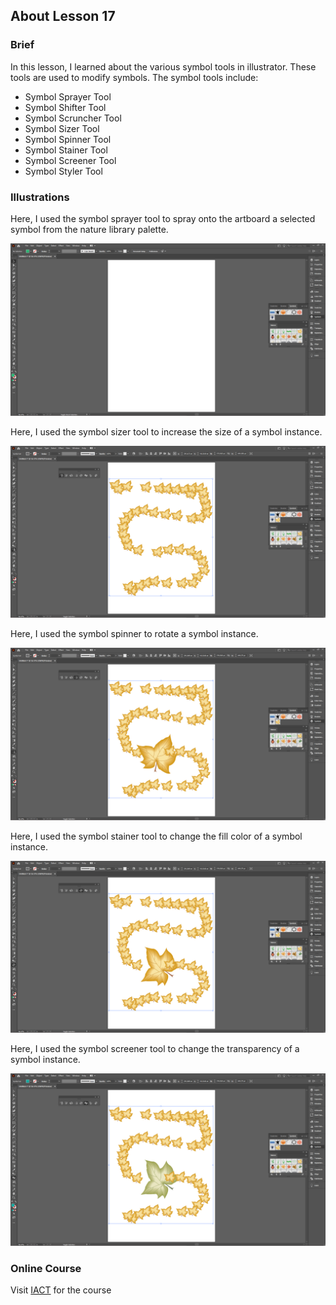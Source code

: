 ## About Lesson 17

### Brief
In this lesson, I learned about the various symbol tools in illustrator. These tools are used to modify symbols. The symbol tools include:
- Symbol Sprayer Tool
- Symbol Shifter Tool
- Symbol Scruncher Tool
- Symbol Sizer Tool
- Symbol Spinner Tool
- Symbol Stainer Tool
- Symbol Screener Tool
- Symbol Styler Tool

### Illustrations

Here, I used the symbol sprayer tool to spray onto the artboard a selected symbol from the nature library palette.

![Illustration Example](../assets/images/lesson-17/illustration-01.gif)

Here, I used the symbol sizer tool to increase the size of a symbol instance.

![Illustration Example](../assets/images/lesson-17/illustration-02.gif)

Here, I used the symbol spinner to rotate a symbol instance. 

![Illustration Example](../assets/images/lesson-17/illustration-03.gif)

Here, I used the symbol stainer tool to change the fill color of a symbol instance.

![Illustration Example](../assets/images/lesson-17/illustration-04.gif)

Here, I used the symbol screener tool to change the transparency of a symbol instance.

![Illustration Example](../assets/images/lesson-17/illustration-05.gif)

### Online Course
Visit [IACT](https://iact.ie) for the course